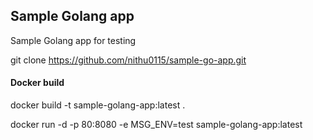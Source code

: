 ## Sample Golang app
Sample Golang app for testing

git clone https://github.com/nithu0115/sample-go-app.git

#### Docker build
docker build -t sample-golang-app:latest .

docker run -d -p 80:8080 -e MSG_ENV=test sample-golang-app:latest
